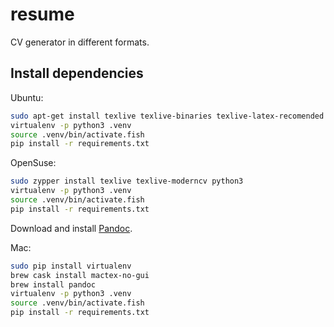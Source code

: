 # resume
CV generator in different formats.

## Install dependencies

Ubuntu:

```bash
sudo apt-get install texlive texlive-binaries texlive-latex-recomended texlive-latex-extra virtualenv
virtualenv -p python3 .venv
source .venv/bin/activate.fish
pip install -r requirements.txt
```

OpenSuse:

```bash
sudo zypper install texlive texlive-moderncv python3
virtualenv -p python3 .venv
source .venv/bin/activate.fish
pip install -r requirements.txt
```

Download and install [Pandoc](http://pandoc.org/).

Mac:

```bash
sudo pip install virtualenv
brew cask install mactex-no-gui
brew install pandoc
virtualenv -p python3 .venv
source .venv/bin/activate.fish
pip install -r requirements.txt
```
